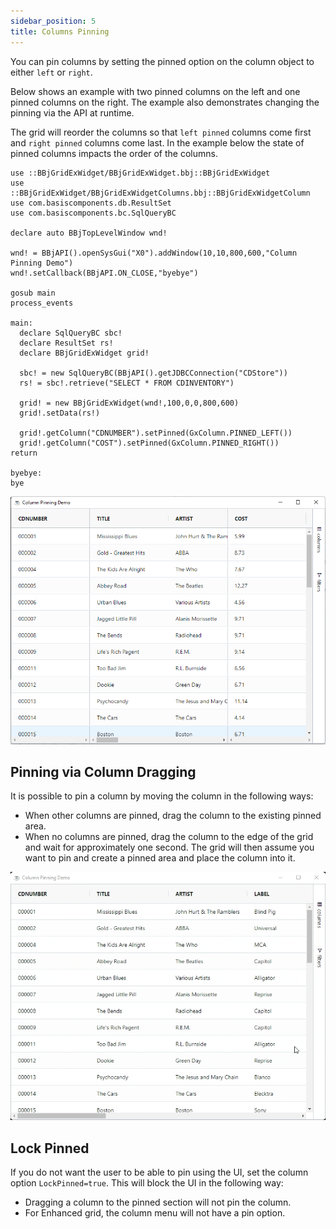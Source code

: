 ```yaml
---
sidebar_position: 5
title: Columns Pinning
---
```


You can pin columns by setting the pinned option on the column object to either `left` or `right`.

Below shows an example with two pinned columns on the left and one pinned columns on the right. The example also demonstrates changing the pinning via the API at runtime.

The grid will reorder the columns so that `left pinned` columns come first and `right pinned` columns come last. In the example below the state of pinned columns impacts the order of the columns.

```bbj showLineNumbers
use ::BBjGridExWidget/BBjGridExWidget.bbj::BBjGridExWidget
use ::BBjGridExWidget/BBjGridExWidgetColumns.bbj::BBjGridExWidgetColumn
use com.basiscomponents.db.ResultSet
use com.basiscomponents.bc.SqlQueryBC

declare auto BBjTopLevelWindow wnd!

wnd! = BBjAPI().openSysGui("X0").addWindow(10,10,800,600,"Column Pinning Demo")
wnd!.setCallback(BBjAPI.ON_CLOSE,"byebye")

gosub main
process_events

main:
  declare SqlQueryBC sbc!
  declare ResultSet rs!
  declare BBjGridExWidget grid!

  sbc! = new SqlQueryBC(BBjAPI().getJDBCConnection("CDStore"))
  rs! = sbc!.retrieve("SELECT * FROM CDINVENTORY")
  
  grid! = new BBjGridExWidget(wnd!,100,0,0,800,600)
  grid!.setData(rs!)
  
  grid!.getColumn("CDNUMBER").setPinned(GxColumn.PINNED_LEFT())
  grid!.getColumn("COST").setPinned(GxColumn.PINNED_RIGHT())
return

byebye:
bye
```

![BBjGridExWidget - Column Pinning](./assets/column-pinning.png)

## Pinning via Column Dragging

It is possible to pin a column by moving the column in the following ways:

* When other columns are pinned, drag the column to the existing pinned area.
* When no columns are pinned, drag the column to the edge of the grid and wait for approximately one second. The grid will then assume you want to pin and create a pinned area and place the column into it.

![BBjGridExWidget - Pinning via Column Dragging](./assets/column-pinning-by-drag.gif)

## Lock Pinned

If you do not want the user to be able to pin using the UI, set the column option `LockPinned=true`. This will block the UI in the following way:

* Dragging a column to the pinned section will not pin the column.
* For Enhanced grid, the column menu will not have a pin option.